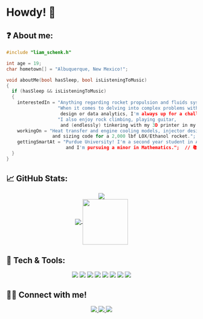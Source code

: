 # Howdy! 👋

## ❓ About me:

```c
#include "liam_schenk.h"

int age = 19;
char hometown[] = "Albuquerque, New Mexico!";

void aboutMe(bool hasSleep, bool isListeningToMusic)
{
  if (hasSleep && isListeningToMusic)
  {
    interestedIn = "Anything regarding rocket propulsion and fluids systems!"
                   "When it comes to delving into complex problems with rocket engine
                    design or data analytics, I'm always up for a challenge."
                   "I also enjoy rock climbing, playing guitar, 
                    and (endlessly) tinkering with my 3D printer in my freetime!";  // 🧗
    workingOn = "Heat transfer and engine cooling models, injector design and testing, 
                 and sizing code for a 2,000 lbf LOX/Ethanol rocket.";  // 🚀
    gettingSmartAt = "Purdue University! I'm a second year student in Aeronautical and Astronautical Engineering,
                      and I'm pursuing a minor in Mathematics.";  // 📚
  }
}

```

## &#x1f4c8; GitHub Stats:

<p align='center'>
  
  <a href="https://github.com/climber-guy1772/github-readme-stats">
    <img align="center" src="https://github-readme-stats.vercel.app/api?username=climber-guy1772&show_icons=true&theme=react" />
  </a>
  <br>
  <a href="https://github.com/climber-guy1772/github-readme-stats">
    <img align="center" src="https://github-readme-stats.vercel.app/api/top-langs/?username=climber-guy1772&layout=compact&theme=react" />
  </a>
  <img align="center" src="https://c.tenor.com/BxnjISc-LJgAAAAi/rocket-spaceship.gif" height="120" />
  
</p>

## 🔧 Tech & Tools:

<p align='center'>
  
  <img src="https://img.shields.io/badge/C%2B%2B-00599C?style=for-the-badge&logo=c%2B%2B&logoColor=white" />
  <img src="https://img.shields.io/badge/C-00599C?style=for-the-badge&logo=c&logoColor=white" />
  <img src="https://img.shields.io/badge/Python-FFD43B?style=for-the-badge&logo=python&logoColor=darkgreen" />
  <img src="https://img.shields.io/badge/Numpy-777BB4?style=for-the-badge&logo=numpy&logoColor=white" />
  <img src="https://img.shields.io/badge/Overleaf-47A141?style=for-the-badge&logo=Overleaf&logoColor=white" />
  <img src="https://img.shields.io/badge/LaTeX-47A141?style=for-the-badge&logo=LaTeX&logoColor=white" />
  <img src="https://img.shields.io/badge/Arduino-00979D?style=for-the-badge&logo=Arduino&logoColor=white" />
  <img src="https://img.shields.io/badge/Jira-0052CC?style=for-the-badge&logo=Jira&logoColor=white" />
  
</p>

## 🤜🤛 Connect with me!

<p align='center'>
  
  <a href="https://www.linkedin.com/in/liam-schenk">
    <img src="https://img.shields.io/badge/linkedin-%230077B5.svg?&style=for-the-badge&logo=linkedin&logoColor=white" />
  </a>
  <a href="https://open.spotify.com/playlist/5YML7BQKM2a3cHHXrZRIrI?si=37f73894c38e4647">
    <img src="https://img.shields.io/badge/Spotify-1ED760?&style=for-the-badge&logo=spotify&logoColor=white" />        
  </a>
  <a href="mailto:schenkl@purdue.edu">
    <img src="https://img.shields.io/badge/Microsoft_Outlook-0078D4?style=for-the-badge&logo=microsoft-outlook&logoColor=white" />
  </a>
  
</p>
